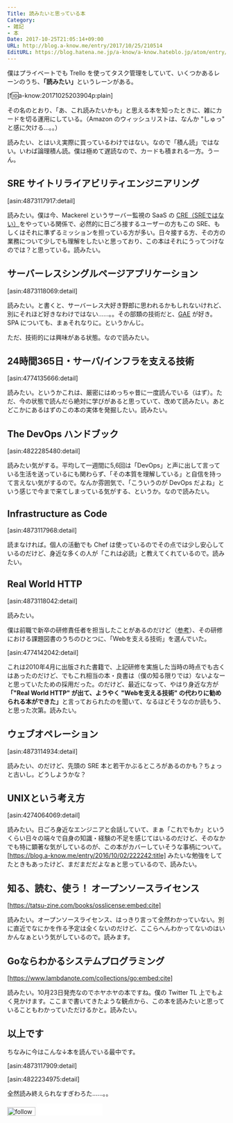 ```yaml
---
Title: 読みたいと思っている本
Category:
- 雑記
- 本
Date: 2017-10-25T21:05:14+09:00
URL: http://blog.a-know.me/entry/2017/10/25/210514
EditURL: https://blog.hatena.ne.jp/a-know/a-know.hateblo.jp/atom/entry/8599973812311277722
---
```


僕はプライベートでも Trello を使ってタスク管理をしていて、いくつかあるレーンのうち、<b>「読みたい」</b>というレーンがある。

[f:id:a-know:20171025203904p:plain]

その名のとおり、「あ、これ読みたいかも」と思える本を知ったときに、雑にカードを切る運用にしている。（Amazon のウィッシュリストは、なんか "しゅっ" と感に欠ける...。。）


読みたい、とはいえ実際に買っているわけではない。なので「積ん読」ではない。いわば論理積ん読。僕は極めて遅読なので、カードも積まれる一方。うーん。



<!-- more -->



## SRE サイトリライアビリティエンジニアリング


[asin:4873117917:detail]



読みたい。僕は今、Mackerel というサーバー監視の SaaS の [CRE（SREではない）](http://developer.hatenastaff.com/entry/2017/08/09/173607)をやっている関係で、必然的に日ごろ接するユーザーの方もこの SRE、もしくはそれに準ずるミッションを担っている方が多い。日々接する方、その方の業務について少しでも理解をしたいと思っており、この本はそれにうってつけなのでは？と思っている。読みたい。


## サーバーレスシングルページアプリケーション

[asin:4873118069:detail]




読みたい。と書くと、サーバーレス大好き野郎に思われるかもしれないけれど、別にそれほど好きなわけではない......。。その部類の技術だと、[GAE](https://blog.a-know.me/archive/category/GAE) が好き。SPA についても、まぁそれなりに。というかんじ。


ただ、技術的には興味がある状態。なので読みたい。


## 24時間365日・サーバ/インフラを支える技術

[asin:4774135666:detail]



読みたい。というかこれは、厳密にはめっちゃ昔に一度読んでいる（はず）。ただ、今の状態で読んだら絶対に学びがあると思っていて、改めて読みたい。あとどこかにあるはずのこの本の実体を発掘したい。読みたい。


## The DevOps ハンドブック


[asin:4822285480:detail]



読みたい気がする。平均して一週間に5,6回は「DevOps」と声に出して言っている生活を送っているにも関わらず、「その本質を理解している」と自信を持って言えない気がするので。なんか雰囲気で、「こういうのが DevOps だよね」という感じで今まで来てしまっている気がする、というか。なので読みたい。


## Infrastructure as Code


[asin:4873117968:detail]



読まなければ。個人の活動でも Chef は使っているのでその点では少し安心しているのだけど、身近な多くの人が「これは必読」と教えてくれているので。読みたい。


## Real World HTTP


[asin:4873118042:detail]



読みたい。


僕は前職で新卒の研修責任者を担当したことがあるのだけど（[参考](http://tech.feedforce.jp/2016-rookie-training.html)）、その研修における課題図書のうちのひとつに、「Webを支える技術」を選んでいた。




[asin:4774142042:detail]




これは2010年4月に出版された書籍で、上記研修を実施した当時の時点でも古くはあったのだけど、でもこれ相当の本・良書は（僕の知る限りでは）ないよなーと思っていたための採用だった。のだけど、最近になって、やはり身近な方が<b>「"Real World HTTP" が出て、ようやく "Webを支える技術" の代わりに勧められる本ができた」</b>と言っておられたのを聞いて、なるほどそうなのか読もう、と思った次第。読みたい。


## ウェブオペレーション


[asin:4873114934:detail]



読みたい、のだけど、先頭の SRE 本と若干かぶるところがあるのかも？ちょっと古いし。どうしようかな？


## UNIXという考え方

[asin:4274064069:detail]





読みたい。日ごろ身近なエンジニアと会話していて、まぁ「これでもか」というくらい日々の端々で自身の知識・経験の不足を感じてはいるのだけど、そのなかでも特に顕著な気がしているのが、この本がカバーしていそうな事柄について。[https://blog.a-know.me/entry/2016/10/02/222242:title] みたいな勉強をしてたときもあったけど、まだまだだよなぁと思っているので、読みたい。


## 知る、読む、使う！ オープンソースライセンス


[https://tatsu-zine.com/books/osslicense:embed:cite]



読みたい。オープンソースライセンス、はっきり言って全然わかっていない。別に直近でなにかを作る予定は全くないのだけど、ここらへんわかってないのはいかんなぁという気がしているので。読みます。


## Goならわかるシステムプログラミング


[https://www.lambdanote.com/collections/go:embed:cite]



読みたい。10月23日発売なのでホヤホヤの本ですね。僕の Twitter TL 上でもよく見かけます。ここまで書いてきたような観点から、この本を読みたいと思っていることもわかっていただけるかと。読みたい。



## 以上です
ちなみに今はこんな↓本を読んでいる最中です。


[asin:4873117909:detail]



[asin:4822234975:detail]




全然読み終えられなすぎわろた......。。



<div>
<a href='http://cloud.feedly.com/#subscription%2Ffeed%2Fhttp%3A%2F%2Fblog.a-know.me%2Ffeed'  target='blank'><img id='feedlyFollow' src='http://s3.feedly.com/img/follows/feedly-follow-rectangle-volume-small_2x.png' alt='follow us in feedly' width='65' height='20'></a>



<iframe src="//blog.hatena.ne.jp/a-know/a-know.hateblo.jp/subscribe/iframe" allowtransparency="true" frameborder="0" scrolling="no" width="150" height="28"></iframe>
</div>
